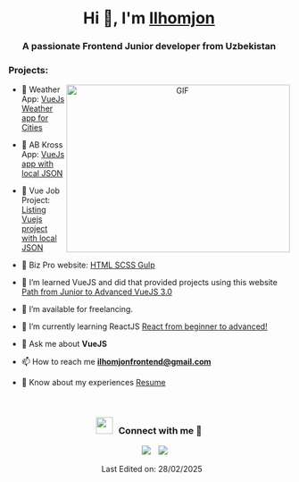 <h1 align="center">Hi 👋, I'm <a href="https://github.com/IlhomjonWeb" target="blank">
Ilhomjon</a></h1>
<h3 align="center">A passionate Frontend Junior developer from Uzbekistan</h3>

### Projects:

<a target="_blank" align="center">
  <img align="right" top="500" height="300" width="400" alt="GIF" src="https://media.giphy.com/media/SWoSkN6DxTszqIKEqv/giphy.gif">
</a>

- 🔭 Weather App: <a href="https://tomato-teodora-89.tiiny.site/" target="_blank">VueJs Weather app for Cities</a>

- 🔭 AB Kross App: <a href="https://tomato-teodora-89.tiiny.site/" target="_blank">VueJs app with local JSON </a>

- 🔭 Vue Job Project: <a href="https://tomato-teodora-89.tiiny.site/" target="_blank">Listing Vuejs project with local JSON </a>

- 🔭 Biz Pro website: <a href="https://tomato-teodora-89.tiiny.site/" target="_blank">HTML SCSS Gulp </a>

- 🌱 I’m learned VueJS and did that provided projects using this website <a href="https://www.vuemastery.com/" target="blank">Path from Junior to Advanced VueJS 3.0</a>

- 🤝 I’m available for freelancing.

- 🌱 I’m currently learning ReactJS <a href="https://www.udemy.com/course/the-ultimate-react-course/learn/lecture/37350506?start=465" target="blank">React from beginner to advanced!</a>

- 💬 Ask me about **VueJS**

- 📫 How to reach me **ilhomjonfrontend@gmail.com**

- 📄 Know about my experiences <a href="https://github.com/IlhomjonWeb/portfolio/blob/main/my_cv.pdf" target="blank">Resume</a>
<br/>
<h3 align="center" > <img src="https://media.giphy.com/media/iY8CRBdQXODJSCERIr/giphy.gif" width="30" height="30" style="margin-right: 10px;">Connect with me 🤝 </h3>

<p align="center">

 <div align="center"  class="icons-social" style="margin-left: 10px;">
        <a style="margin-left: 10px;"  target="_blank" href="https://t.me/ilhomjon_frontend">
			<img src="https://img.icons8.com/?size=100&id=K1btNGePSVst&format=png&color=000000"></a>
        <a style="margin-left: 10px;" target="_blank" href="https://www.instagram.com/ilhomjon_abidjanov/#">
		<img src="https://img.icons8.com/?size=100&id=YtpeVQhQ8USm&format=png&color=000000"></a>


</p>
Last Edited on: 28/02/2025
